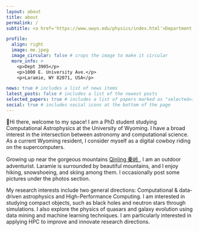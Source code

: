 ```yaml
---
layout: about
title: about
permalink: /
subtitle: <a href='https://www.uwyo.edu/physics/index.html'>Department of Physics and Astronomy</a>, <a href='https://www.uwyo.edu/soc/index.html'>School of Computing</a>, University of Wyoming

profile:
  align: right
  image: me.jpeg
  image_circular: false # crops the image to make it circular
  more_info: >
    <p>Dept 3905</p>
    <p>1000 E. University Ave.</p>
    <p>Laramie, WY 82071, USA</p>

news: true # includes a list of news items
latest_posts: false # includes a list of the newest posts
selected_papers: true # includes a list of papers marked as "selected={true}"
social: true # includes social icons at the bottom of the page
---
```


:wave:Hi there, welcome to my space! I am a PhD student studying Computational Astrophysics at the University of Wyoming.
I have a broad interest in the intersection between astronomy and computational science.
As a current Wyoming resident, I consider myself as a digital cowboy riding on the supercomputers.

Growing up near the gorgeous mountains <a href='https://en.wikipedia.org/wiki/Qinling'>Qinling 秦岭 </a>, I am an outdoor adventurist.
Laramie is surrounded by beautiful mountains, and I enjoy hiking, snowshoeing, and skiing among them.
I occasionally post some pictures under the photos section.

My research interests include two general directions: Computational & data-driven astrophysics and High-Performance Computing. I am interested in studying compact objects, such as black holes and neutron stars through simulations. I also explore the physics of quasars and galaxy evolution using data mining and machine learning techniques. I am particularly interested in applying HPC to improve and innovate research directions.
